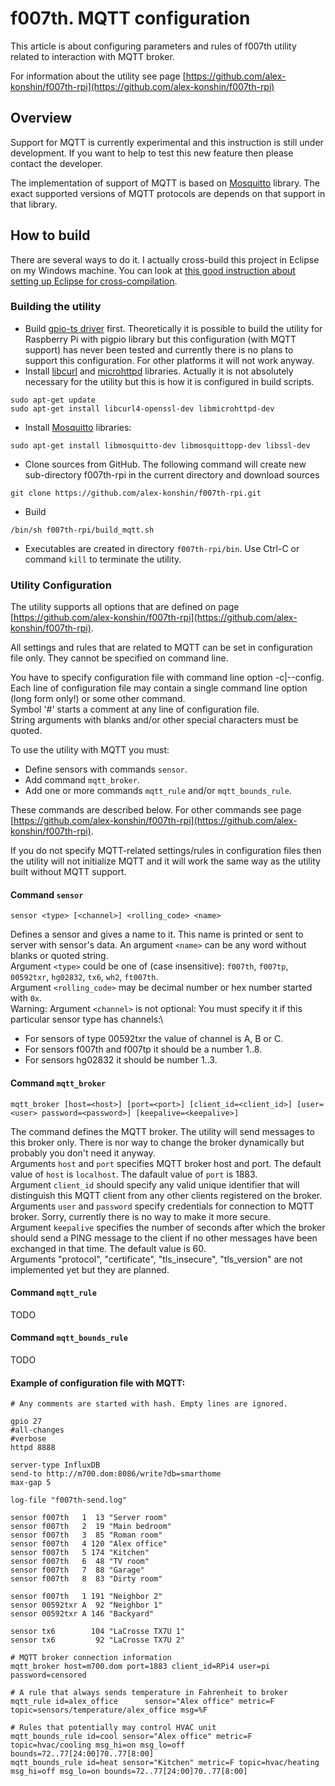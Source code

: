 # f007th. MQTT configuration
This article is about configuring parameters and rules of f007th utility related to interaction with MQTT broker.

For information about the utility see page [https://github.com/alex-konshin/f007th-rpi](https://github.com/alex-konshin/f007th-rpi)

## Overview
Support for MQTT is currently experimental and this instruction is still under development. If you want to help to test this new feature then please contact the developer.

The implementation of support of MQTT is based on [Mosquitto](https://github.com/eclipse/mosquitto) library. The exact supported versions of MQTT protocols are depends on that support in that library.

## How to build
There are several ways to do it. I actually cross-build this project in Eclipse on my Windows machine.
You can look at [this good instruction about setting up Eclipse for cross-compilation](http://www.cososo.co.uk/2015/12/cross-development-using-eclipse-and-gcc-for-the-rpi/).

### Building the utility
- Build [gpio-ts driver](https://github.com/alex-konshin/gpio-ts) first.
Theoretically it is possible to build the utility for Raspberry Pi with pigpio library but this configuration (with MQTT support) has never been tested and currently there is no plans to support this configuration. For other platforms it will not work anyway.
- Install [libcurl](https://curl.haxx.se/libcurl/) and [microhttpd](https://www.gnu.org/software/libmicrohttpd/) libraries.
Actually it is not absolutely necessary for the utility but this is how it is configured in build scripts.
```
sudo apt-get update
sudo apt-get install libcurl4-openssl-dev libmicrohttpd-dev
```
- Install [Mosquitto](https://github.com/eclipse/mosquitto) libraries:
```
sudo apt-get install libmosquitto-dev libmosquittopp-dev libssl-dev
```
- Clone sources from GitHub. The following command will create new sub-directory f007th-rpi in the current directory and download sources
```
git clone https://github.com/alex-konshin/f007th-rpi.git
```
- Build
```
/bin/sh f007th-rpi/build_mqtt.sh
```
- Executables are created in directory `f007th-rpi/bin`. Use Ctrl-C or command `kill` to terminate the utility.

### Utility Configuration
The utility supports all options that are defined on page [https://github.com/alex-konshin/f007th-rpi](https://github.com/alex-konshin/f007th-rpi).

All settings and rules that are related to MQTT can be set in configuration file only. They cannot be specified on command line.

You have to specify configuration file with command line option -c|--config.\
Each line of configuration file may contain a single command line option (long form only!) or some other command.\
Symbol '#' starts a comment at any line of configuration file.\
String arguments with blanks and/or other special characters must be quoted.

To use the utility with MQTT you must:
- Define sensors with commands `sensor`.
- Add command `mqtt_broker`.
- Add one or more commands `mqtt_rule` and/or `mqtt_bounds_rule`.

These commands are described below. For other commands see page [https://github.com/alex-konshin/f007th-rpi](https://github.com/alex-konshin/f007th-rpi).

If you do not specify MQTT-related settings/rules in configuration files then the utility will not initialize MQTT and it will work the same way as the utility built without MQTT support.

#### Command `sensor`
```
sensor <type> [<channel>] <rolling_code> <name>
```
Defines a sensor and gives a name to it. This name is printed or sent to server with sensor's data. An argument `<name>` can be any word without blanks or quoted string.\
Argument `<type>` could be one of (case insensitive): `f007th`, `f007tp`, `00592txr`, `hg02832`, `tx6`, `wh2`, `ft007th`.\
Argument `<rolling_code>` may be decimal number or hex number started with `0x`.\
Warning: Argument `<channel>` is not optional: You must specify it if this particular sensor type has channels:\
- For sensors of type 00592txr the value of channel is A, B or C.
- For sensors f007th and f007tp it should be a number 1..8.
- For sensors hg02832 it should be number 1..3.

#### Command `mqtt_broker`
```
mqtt_broker [host=<host>] [port=<port>] [client_id=<client_id>] [user=<user> password=<password>] [keepalive=<keepalive>]
```
The command defines the MQTT broker. The utility will send messages to this broker only. There is nor way to change the broker dynamically but probably you don't need it anyway.\
Arguments `host` and `port` specifies MQTT broker host and port. The default value of `host` is `localhost`. The dafault value of `port` is 1883.\
Argument `client_id` should specify any valid unique identifier that will distinguish this MQTT client from any other clients registered on the broker.\
Arguments `user` and `password` specify credentials for connection to MQTT broker. Sorry, currently there is no way to make it more secure.\
Argument `keepalive` specifies the number of seconds after which the broker should send a PING message to the client if no other messages have been exchanged in that time. The default value is 60.\
Arguments "protocol", "certificate", "tls_insecure", "tls_version" are not implemented yet but they are planned.

#### Command `mqtt_rule`


TODO


#### Command `mqtt_bounds_rule`


TODO


#### Example of configuration file with MQTT:
```
# Any comments are started with hash. Empty lines are ignored.

gpio 27
#all-changes
#verbose
httpd 8888

server-type InfluxDB
send-to http://m700.dom:8086/write?db=smarthome
max-gap 5

log-file "f007th-send.log"

sensor f007th   1  13 "Server room"
sensor f007th   2  19 "Main bedroom"
sensor f007th   3  85 "Roman room"
sensor f007th   4 120 "Alex office"
sensor f007th   5 174 "Kitchen"
sensor f007th   6  48 "TV room"
sensor f007th   7  88 "Garage"
sensor f007th   8  83 "Dirty room"

sensor f007th   1 191 "Neighbor 2"
sensor 00592txr A  92 "Neighbor 1"
sensor 00592txr A 146 "Backyard"

sensor tx6        104 "LaCrosse TX7U 1"
sensor tx6         92 "LaCrosse TX7U 2"

# MQTT broker connection information
mqtt_broker host=m700.dom port=1883 client_id=RPi4 user=pi password=censored

# A rule that always sends temperature in Fahrenheit to broker
mqtt_rule id=alex_office      sensor="Alex office" metric=F topic=sensors/temperature/alex_office msg=%F

# Rules that potentially may control HVAC unit
mqtt_bounds_rule id=cool sensor="Alex office" metric=F topic=hvac/cooling msg_hi=on msg_lo=off bounds=72..77[24:00]70..77[8:00]
mqtt_bounds_rule id=heat sensor="Kitchen" metric=F topic=hvac/heating msg_hi=off msg_lo=on bounds=72..77[24:00]70..77[8:00]
```

